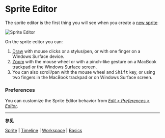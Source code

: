 # Sprite Editor

The sprite editor is the first thing you will see when you create a
[new sprite](new-sprite.md):

![Sprite Editor](sprite-editor/sprite-editor.png)

On the sprite editor you can:

1. [Draw](drawing.md) with mouse clicks or a stylus/pen, or with one
   finger on a Windows Surface device.
1. [Zoom](zoom.md) with the mouse wheel or with a pinch-like gesture
   on a MacBook trackpad or the Windows Surface screen.
1. You can also scroll/pan with the mouse wheel and <kbd>Shift</kbd> key, or
   using two fingers in the MacBook trackpad or on Windows Surface
   screen.

### Preferences

You can customize the Sprite Editor behavior from [_Edit > Preferences > Editor_](preferences.md#editor).

---

**参见**

[Sprite](sprite.md) |
[Timeline](timeline.md) |
[Workspace](workspace.md) |
[Basics](basics.md)
